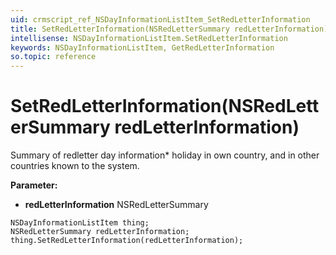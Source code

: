 ```yaml
---
uid: crmscript_ref_NSDayInformationListItem_SetRedLetterInformation
title: SetRedLetterInformation(NSRedLetterSummary redLetterInformation)
intellisense: NSDayInformationListItem.SetRedLetterInformation
keywords: NSDayInformationListItem, GetRedLetterInformation
so.topic: reference
---
```


# SetRedLetterInformation(NSRedLetterSummary redLetterInformation)

Summary of redletter day information* holiday in own country, and in other countries known to the system.

**Parameter:** 
* **redLetterInformation** NSRedLetterSummary

```crmscript
NSDayInformationListItem thing;
NSRedLetterSummary redLetterInformation;
thing.SetRedLetterInformation(redLetterInformation);
```


